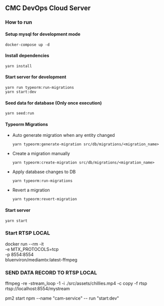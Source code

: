 ## CMC DevOps Cloud Server

### How to run

#### Setup mysql for development mode

```shell
docker-compose up -d
```

#### Install dependencies

```shell
yarn install
```

#### Start server for development

```shell
yarn run typeorm:run-migrations
yarn start:dev
```

#### Seed data for database (Only once execution)

```shell
yarn seed:run
```

#### Typeorm Migrations

- Auto generate migration when any entity changed
  ```shell
  yarn typeorm:generate-migration src/db/migrations/<migration_name>
  ```
- Create a migration manually
  ```shell
  yarn typeorm:create-migration src/db/migrations/<migration_name>
  ```
- Apply database changes to DB
  ```shell
  yarn typeorm:run-migrations
  ```
- Revert a migration
  ```shell
  yarn typeorm:revert-migration
  ```

#### Start server

```shell
yarn start
```

### Start RTSP LOCAL

docker run --rm -it \
-e MTX_PROTOCOLS=tcp \
-p 8554:8554 \
bluenviron/mediamtx:latest-ffmpeg

### SEND DATA RECORD TO RTSP LOCAL

ffmpeg -re -stream_loop -1 -i ./src/assets/chillies.mp4 -c copy -f rtsp rtsp://localhost:8554/mystream

pm2 start npm --name "cam-service" -- run "start:dev"

